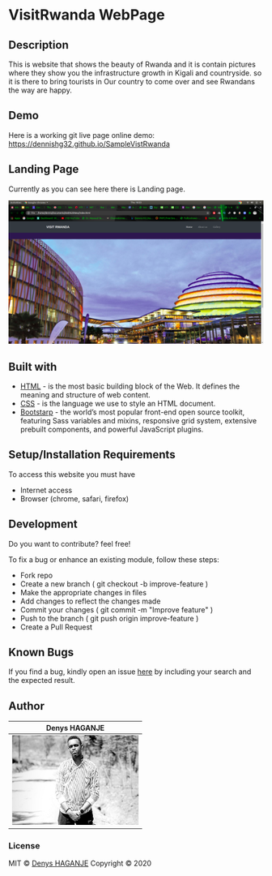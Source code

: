 # VisitRwanda WebPage
## Description
This is website that shows the beauty of Rwanda and it is contain pictures where they show you the infrastructure growth in Kigali and countryside. so it is there to bring tourists in Our country to come over and see Rwandans the way are happy.

## Demo
Here is a working git live page online demo: https://dennishg32.github.io/SampleVistRwanda

## Landing Page
Currently as you can see here there is Landing page.

<img src="https://github.com/dennishg32/webAssignment/blob/master/images/homepage.png" width="auto"> 


## Built with
* [HTML](https://www.w3schools.com/html) - is the most basic building block of the Web. It defines the meaning and structure of web content.
* [CSS](https://www.w3schools.com/css) - is the language we use to style an HTML document. 
* [Bootstarp](https://getbootstrap.com) - the world’s most popular front-end open source toolkit, featuring Sass variables and mixins, responsive grid system, extensive prebuilt components, and powerful JavaScript plugins.

## Setup/Installation Requirements
To access this website you must have
* Internet access
* Browser (chrome, safari, firefox)

## Development
Do you want to contribute? feel free!

To fix a bug or enhance an existing module, follow these steps:
* Fork repo
* Create a new branch ( git checkout -b improve-feature )
* Make the appropriate changes in files
* Add changes to reflect the changes made
* Commit your changes ( git commit -m "Improve feature" )
* Push to the branch ( git push origin improve-feature )
* Create a Pull Request

## Known Bugs
If you find a bug, kindly open an issue [here](https://github.com/dennishg32/SampleVistRwanda/issues) by including your search and the expected result.

## Author
| Denys HAGANJE |
|----------------|
| <img src="https://github.com/dennishg32/webAssignment/blob/master/images/denys.jpg" width="250px"> |

### License
MIT © [Denys HAGANJE](https://github.com/dennishg32)
Copyright © 2020